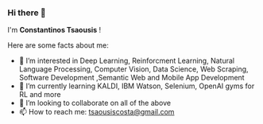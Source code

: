 ### Hi there 👋

I'm **Constantinos Tsaousis** !

Here are some facts about me:

- :thinking: I’m interested in Deep Learning, Reinforcment Learning, Natural Language Processing, Computer Vision, Data Science, Web Scraping, Software Development ,Semantic Web and  Mobile App Development 
- 🌱 I’m currently learning KALDI, IBM Watson, Selenium, OpenAI gyms for RL and more
- 👯 I’m looking to collaborate on all of the above
- 📫 How to reach me: tsaousiscosta@gmail.com


